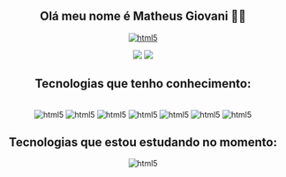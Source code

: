 <div align = center>
<h2>Olá meu nome é Matheus Giovani 👨‍💻</h2>
 <div style="display:inline_block">
    <a href="https://www.linkedin.com/in/matheus-giovani-da-silva-pereira-ab0993210/"><img aling="center" alt="html5" src="https://img.shields.io/badge/Linkedin-0A66C2?style=for-the-badge&logo=linkedin&logoColor=white" /></a>
 </div>
<p>
  <img src="https://github-readme-stats.vercel.app/api?username=MatheusGiovani633&hide=stars&show_icons=true&theme=dracula&line_height=32">
  <img src="https://github-readme-stats.vercel.app/api/top-langs/?username=MatheusGiovani633&count_private=true&theme=dracula">
</p>
<h2>Tecnologias que tenho conhecimento: </h2>
<div style="display:inline_block"><br/>
    <img aling="center" alt="html5" src="https://img.shields.io/badge/HTML5-E34F26?style=for-the-badge&logo=html5&logoColor=white" />
    <img aling="center" alt="html5" src="https://img.shields.io/badge/CSS3-1572B6?style=for-the-badge&logo=css3&logoColor=white" />
    <img aling="center" alt="html5" src="https://img.shields.io/badge/Typescript-3178C6?style=for-the-badge&logo=typescript&logoColor=white" />
    <img aling="center" alt="html5" src="https://img.shields.io/badge/JavaScript-F7DF1E?style=for-the-badge&logo=javascript&logoColor=black" />
    <img aling="center" alt="html5" src="https://img.shields.io/badge/Tailwind-06B6D4?style=for-the-badge&logo=tailwindcss&logoColor=white" />
    <img aling="center" alt="html5" src="https://img.shields.io/badge/React-20232A?style=for-the-badge&logo=react&logoColor=61DAFB" />
    <img aling="center" alt="html5" src="https://img.shields.io/badge/Next.js-000000?style=for-the-badge&logo=next.js&logoColor=white" />
</div>
<h2>Tecnologias que estou estudando no momento: </h2>
<div>
    <img aling="center" alt="html5" src="https://img.shields.io/badge/Node.js-43853D?style=for-the-badge&logo=node.js&logoColor=white" />
</div>
</div>
